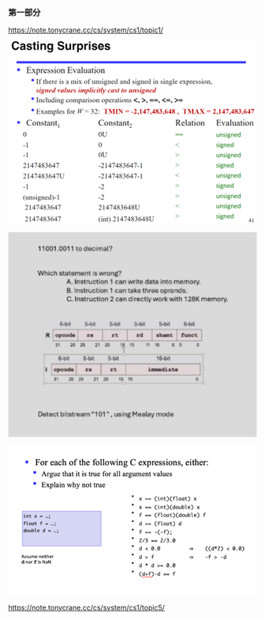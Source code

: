 ### 第一部分

https://note.tonycrane.cc/cs/system/cs1/topic1/

![](attachments/CheatPaper.png)

![](attachments/CheatPaper-1.png)

![](attachments/CheatPaper-2.png)

https://note.tonycrane.cc/cs/system/cs1/topic5/
